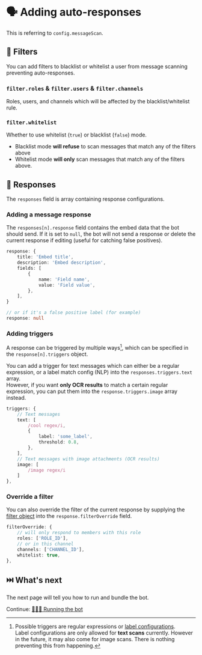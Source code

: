 # 🗣️ Adding auto-responses

This is referring to `config.messageScan`.

## 🧱 Filters

You can add filters to blacklist or whitelist a user from message scanning preventing auto-responses.

### `filter.roles` & `filter.users` & `filter.channels`

Roles, users, and channels which will be affected by the blacklist/whitelist rule.

### `filter.whitelist`

Whether to use whitelist (`true`) or blacklist (`false`) mode.

-   Blacklist mode **will refuse** to scan messages that match any of the filters above
-   Whitelist mode **will only** scan messages that match any of the filters above.

## 💬 Responses

The `responses` field is array containing response configurations. 

### Adding a message response

The `responses[n].response` field contains the embed data that the bot should send. If it is set to `null`, the bot will not send a response or delete the current response if editing (useful for catching false positives).

```ts
response: {
    title: 'Embed title',
    description: 'Embed description',
    fields: [
        {
            name: 'Field name',
            value: 'Field value',
        },
    ],
}

// or if it's a false positive label (for example)
response: null
```

### Adding triggers

A response can be triggered by multiple ways[^1], which can be specified in the `response[n].triggers` object.

You can add a trigger for text messages which can either be a regular expression, or a label match config (NLP) into the `responses.triggers.text` array.  
However, if you want **only OCR results** to match a certain regular expression, you can put them into the `response.triggers.image` array instead.

```ts
triggers: {
    // Text messages
    text: [
        /cool regex/i,
        {
            label: 'some_label',
            threshold: 0.8,
        },
    ],
    // Text messages with image attachments (OCR results)
    image: [
        /image regex/i
    ]
},
```

### Override a filter

You can also override the filter of the current response by supplying the [filter object](#configmessagescanfilter) into the `response.filterOverride` field.

```ts
filterOverride: {
    // will only respond to members with this role
    roles: ['ROLE_ID'],
    // or in this channel
    channels: ['CHANNEL_ID'],
    whitelist: true,
},
```

[^1]: Possible triggers are regular expressions or [label configurations](../config.example.ts#L83).  
  Label configurations are only allowed for **text scans** currently. However in the future, it may also come for image scans. There is nothing preventing this from happening.

## ⏭️ What's next

The next page will tell you how to run and bundle the bot.

Continue: [🏃🏻‍♂️ Running the bot](./3_running.md)
